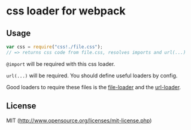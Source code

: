 # css loader for webpack

## Usage

``` javascript
var css = require("css!./file.css");
// => returns css code from file.css, resolves imports and url(...)
```

`@import` will be required with this css loader.

`url(...)` will be required. You should define useful loaders by config.

Good loaders to require these files is the [file-loader](https://github.com/webpack/file-loader) and the [url-loader](https://github.com/webpack/url-loader).

## License

MIT (http://www.opensource.org/licenses/mit-license.php)